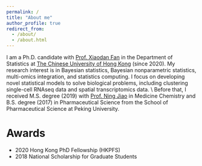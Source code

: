 ```yaml
---
permalink: /
title: "About me"
author_profile: true
redirect_from: 
  - /about/
  - /about.html
---
```


I am a Ph.D. candidate with [Prof. Xiaodan Fan](https://www.sta.cuhk.edu.hk/peoples/xfan/) in the Department of Statistics at [The Chinese University of Hong Kong](https://www.sta.cuhk.edu.hk/) (since 2020). My research interest is in Bayesian statistics, Bayesian nonparametric statistics, multi-omics integration, and statistics computing. I focus on developing novel statistical models to solve biological problems, including clustering single-cell RNAseq data and spatial transcriptomics data. \\
Before that, I received M.S. degree (2019) with [Prof. Ning Jiao](http://dmc.sps.bjmu.edu.cn/gbenglish/faculty/researchsu/221415.htm) in Medicine Chemistry and B.S. degree (2017) in Pharmaceutical Science from the School of Pharmaceutical Science at Peking University.

# Awards 
* 2020 Hong Kong PhD Fellowship (HKPFS)
* 2018 National Scholarship for Graduate Students


